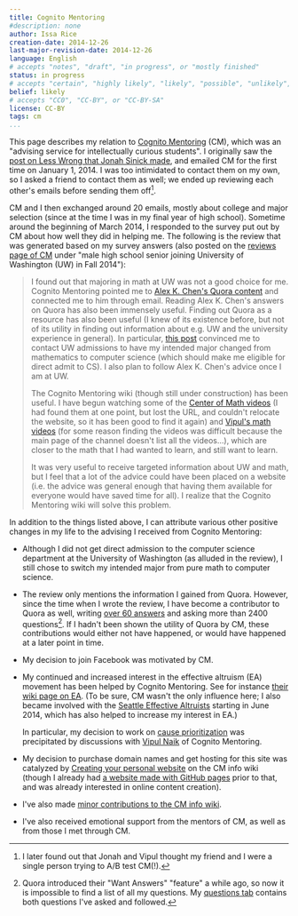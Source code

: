 ```yaml
---
title: Cognito Mentoring
#description: none
author: Issa Rice
creation-date: 2014-12-26
last-major-revision-date: 2014-12-26
language: English
# accepts "notes", "draft", "in progress", or "mostly finished"
status: in progress
# accepts "certain", "highly likely", "likely", "possible", "unlikely", "highly unlikely", "remote", "impossible", "log", "emotional", or "fiction"
belief: likely
# accepts "CC0", "CC-BY", or "CC-BY-SA"
license: CC-BY
tags: cm
...
```


This page describes my relation to [Cognito Mentoring](http://cognitomentoring.org/) (CM), which was an "advising service for intellectually curious students".
I originally saw the [post on Less Wrong that Jonah Sinick made](http://lesswrong.com/lw/jee/cognito_mentoring_an_advising_service_for/), and emailed CM for the first time on January 1, 2014.
I was too intimidated to contact them on my own, so I asked a friend to contact them as well; we ended up reviewing each other's emails before sending them off[^ab].

[^ab]: I later found out that Jonah and Vipul thought my friend and I were a single person trying to A/B test CM(!).

CM and I then exchanged around 20 emails, mostly about college and major selection (since at the time I was in my final year of high school).
Sometime around the beginning of March 2014, I responded to the survey put out by CM about how well they did in helping me.
The following is the review that was generated based on my survey answers (also posted on the [reviews page of CM](http://cognitomentoring.org/reviews-by-students/) under "male high school senior joining University of Washington (UW) in Fall 2014"):

> I found out that majoring in math at UW was not a good choice for me.
> Cognito Mentoring pointed me to [Alex K. Chen's Quora content](http://www.quora.com/Alex-K-Chen) and connected me to him
> through email. Reading Alex K. Chen's answers on Quora has also been
> immensely useful. Finding out Quora as a resource has also been useful
> (I knew of its existence before, but not of its utility in finding out
> information about e.g. UW and the university experience in general). In
> particular, [this post](https://www.quora.com/The-College-and-University-Experience/If-you-could-do-undergrad-over-again-what-would-you-major-in/answer/Alex-K-Chen)
> convinced me to contact UW admissions to have my intended major changed
> from mathematics to computer science (which should make me eligible for
> direct admit to CS). I also plan to follow Alex K. Chen's advice once I
> am at UW.
> 
> The Cognito Mentoring wiki (though still under construction) has been
> useful. I have begun watching some of the [Center of Math
> videos](http://centerofmath.org/videos/index.html) (I had found them at
> one point, but lost the URL, and couldn't relocate the website, so it
> has been good to find it again) and [Vipul's math videos](http://www.youtube.com/user/vipulsclassroom) (for some reason
> finding the videos was difficult because the main page of the channel
> doesn't list all the videos...), which are closer to the math that I had
> wanted to learn, and still want to learn.
> 
> It was very useful to receive targeted information about UW and math,
> but I feel that a lot of the advice could have been placed on a website
> (i.e. the advice was general enough that having them available for
> everyone would have saved time for all). I realize that the Cognito
> Mentoring wiki will solve this problem.

In addition to the things listed above, I can attribute various other positive changes in my life to the advising I received from Cognito Mentoring:


- Although I did not get direct admission to the computer science department at the University of Washington (as alluded in the review), I still chose to switch my intended major from pure math to computer science.

- The review only mentions the information I gained from Quora.
However, since the time when I wrote the review, I have become a contributor to Quora as well, writing [over 60 answers](https://www.quora.com/Issa-Rice/answers) and asking more than 2400 questions[^questions].
If I hadn't been shown the utility of Quora by CM, these contributions would either not have happened, or would have happened at a later point in time.

[^questions]: Quora introduced their "Want Answers" "feature" a while ago, so now it is impossible to find a list of all my questions.
My [questions tab](https://www.quora.com/Issa-Rice/questions) contains both questions I've asked and followed.

- My decision to join Facebook was motivated by CM.

- My continued and increased interest in the effective altruism (EA) movement has been helped by Cognito Mentoring.
See for instance [their wiki page on EA](http://info.cognitomentoring.org/wiki/Effective_altruism).
(To be sure, CM wasn't the only influence here; I also became involved with the [Seattle Effective Altruists](https://www.facebook.com/groups/SeattleEffectiveAltruists/) starting in June 2014, which has also helped to increase my interest in EA.)

    In particular, my decision to work on [cause prioritization]() was precipitated by discussions with [Vipul Naik](http://vipulnaik.com/) of Cognito Mentoring.

- My decision to purchase domain names and get hosting for this site was catalyzed by [Creating your personal website](http://info.cognitomentoring.org/wiki/Creating_your_personal_website) on the CM info wiki (though I already had [a website made with GitHub pages](https://riceissa.github.io/) prior to that, and was already interested in online content creation).

- I've also made [minor contributions to the CM info wiki](http://info.cognitomentoring.org/wiki/Special:Contributions/Riceissa).

- I've also received emotional support from the mentors of CM, as well as from those I met through CM.
